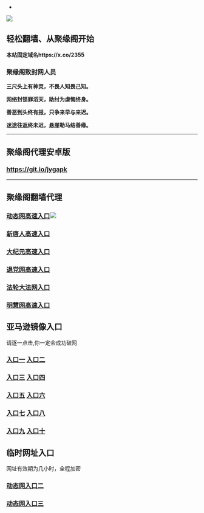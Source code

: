* 
![](https://raw.githubusercontent.com/hao369/a/master/j.jpg)



## 轻松翻墙、从聚缘阁开始

**本站固定域名https://x.co/2355**

### 聚缘阁致封网人员

**三尺头上有神灵，不畏人知畏己知。**

**网络封锁罪滔天，助纣为虐悔终身。**

**善恶到头终有报，只争来早与来迟。**

**迷途往返终未迟，悬崖勒马结善缘。**

***



##  聚缘阁代理安卓版

### https://git.io/jygapk


***



## 聚缘阁翻墙代理 

### [动态网高速入口](https://0jx6gfxxbh.execute-api.ap-northeast-2.amazonaws.com/58477kjuu/?id=2)![](https://raw.githubusercontent.com/hao369/a/master/jygdl.gif)



### [新唐人高速入口](https://0jx6gfxxbh.execute-api.ap-northeast-2.amazonaws.com/58477kjuu/?id=5)

### [大纪元高速入口](https://0jx6gfxxbh.execute-api.ap-northeast-2.amazonaws.com/58477kjuu/?id=7)

### [退党网高速入口](https://0jx6gfxxbh.execute-api.ap-northeast-2.amazonaws.com/58477kjuu/?id=8)

### [法轮大法网入口](https://0jx6gfxxbh.execute-api.ap-northeast-2.amazonaws.com/58477kjuu/?id=15)

### [明慧网高速入口](https://0jx6gfxxbh.execute-api.ap-northeast-2.amazonaws.com/58477kjuu/?id=3)

## 亚马逊镜像入口 

请逐一点击,你一定会成功破网

### **[入口一](http://x.co/2244)** **[入口二](http://x.co/3824)**


### **[入口三](https://s3.eu-central-1.amazonaws.com/jyg3/index.html)**  **[入口四](https://s3-ap-southeast-1.amazonaws.com/jyg4/index.html)**

### **[入口五](https://s3.ap-south-1.amazonaws.com/jyg5/index.html)**  **[入口六](https://s3-us-west-1.amazonaws.com/jyg6/index.html)**


###  **[入口七](https://s3-us-west-2.amazonaws.com/jyg7/index.html)**  **[入口八](https://s3-eu-west-1.amazonaws.com/jyg8/index.html)**


###  **[入口九](https://s3-ap-northeast-1.amazonaws.com/jyg9/index.html)**  **[入口十](https://s3.amazonaws.com/dtw/index.html)**



## 临时网址入口 

网址有效期为几小时，全程加密

### [动态网入口二](https://x.co/ddg)

### [动态网入口三](https://x.co/ddf)



